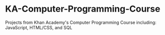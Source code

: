 # KA-Computer-Programming-Course

Projects from Khan Academy's Computer Programming Course including: JavaScript, HTML/CSS, and SQL
